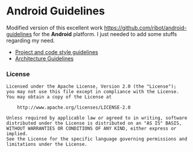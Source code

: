 # Android Guidelines

Modified version of this excellent work https://github.com/ribot/android-guidelines for the __Android__ platform. I just needed to add some stuffs regarding my need.

* [Project and code style guidelines](project_and_code_guidelines.md)
* [Architecture Guidelines](architecture_guidelines/android_architecture.md)

### License

```
Licensed under the Apache License, Version 2.0 (the "License");
you may not use this file except in compliance with the License.
You may obtain a copy of the License at

    http://www.apache.org/licenses/LICENSE-2.0

Unless required by applicable law or agreed to in writing, software
distributed under the License is distributed on an "AS IS" BASIS,
WITHOUT WARRANTIES OR CONDITIONS OF ANY KIND, either express or implied.
See the License for the specific language governing permissions and
limitations under the License.
```
